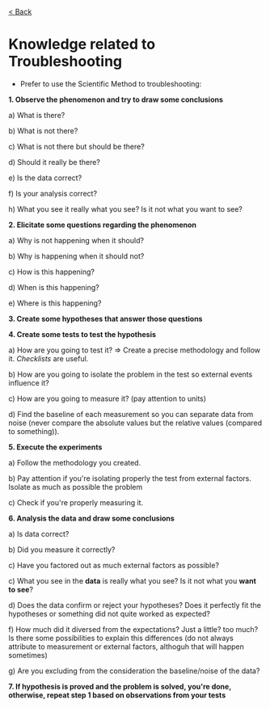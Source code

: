 [< Back](https://github.com/brlebtag/My-Commonplace-Book)

# Knowledge related to Troubleshooting

* Prefer to use the Scientific Method to troubleshooting:

**1. Observe the phenomenon and try to draw some conclusions**

a) What is there?

b) What is not there?

c) What is not there but should be there?

d) Should it really be there?

e) Is the data correct?

f) Is your analysis correct?

h) What you see it really what you see? Is it not what you want to see?

**2. Elicitate some questions regarding the phenomenon**

a) Why is not happening when it should?

b) Why is happening when it should not?

c) How is this happening?

d) When is this happening?

e) Where is this happening?

**3. Create some hypotheses that answer those questions**

**4. Create some tests to test the hypothesis**

a) How are you going to test it? => Create a precise methodology and follow it. _Checklists_ are useful.

b) How are you going to isolate the problem in the test so external events influence it?

c) How are you going to measure it? (pay attention to units)

d) Find the baseline of each measurement so you can separate data from noise (never compare the absolute values but the relative values (compared to something)).

**5. Execute the experiments**

a) Follow the methodology you created.

b) Pay attention if you're isolating properly the test from external factors. Isolate as much as possible the problem

c) Check if you're properly measuring it.

**6. Analysis the data and draw some conclusions**

a) Is data correct?

b) Did you measure it correctly?

c) Have you factored out as much external factors as possible?

c) What you see in the **data** is really what you see? Is it not what you **want to see**?

d) Does the data confirm or reject your hypotheses? Does it perfectly fit the hypotheses or something did not quite worked as expected?

f) How much did it diversed from the expectations? Just a little? too much? Is there some possibilities to explain this differences (do not always attribute to measurement or external factors, althoguh that will happen sometimes)

g) Are you excluding from the consideration the baseline/noise of the data?

**7. If hypothesis is proved and the problem is solved, you're done, otherwise, repeat step 1 based on observations from your tests**

